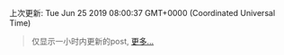 
  
 上次更新: Tue Jun 25 2019 08:00:37 GMT+0000 (Coordinated Universal Time) 

 > 仅显示一小时内更新的post, [更多...](screenshots/)
  